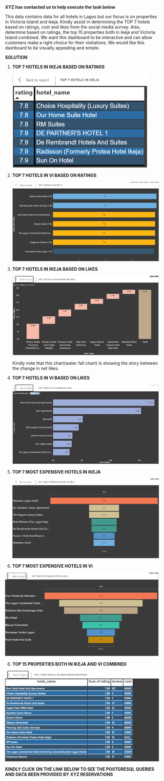 **XYZ has contacted us to help execute the task below**



This data contains data for all hotels in Lagos but our focus is on properties in Victoria Island and ikeja. Kindly assist in determining the TOP 7 hotels based on ratings, cost and likes from the social media survey. Also, determine based on ratings, the top 15 properties both in ikeja and Victoria Island combined. 
We want this dashboard to be interactive and can allow customers make a right choice for their visitations. We would like this dashboard to be visually appealing and simple. 



**SOLUTION**

1.  **TOP 7 HOTELS IN IKEJA BASED ON RATINGS**

    ![](Top7hotelsinikeja.PNG)




2.  **TOP 7 HOTELS IN VI BASED ON RATINGS**
   
    ![](Top7hotelsinvi.PNG)

    
    

3.  **TOP 7 HOTELS IN IKEJA BASED ON LIKES**

     ![](Top7hotelsinikejabasedonlikes.PNG)
    

    Kindly note that this chart(water fall chart) is showing the story between the change in net likes.

    
    

5.  **TOP 7 HOTELS IN VI BASED ON LIKES**

     ![](Top7hotelsinvibasedonlikes.PNG)
    

    

6.  **TOP 7 MOST EXPENSIVE HOTELS IN IKEJA**

     ![](Top7mostexpensvehotelsinikeja.PNG)
    



7.   **TOP 7 MOST EXPENSIVE HOTELS IN VI**

   ![](Top7mostexpensvehotelsinvi.PNG)
   


8.   **TOP 15 PROPERTIES BOTH IN IKEJA AND VI COMBINED**
   
   
   ![](Top15besthotelsbasedonratings.PNG)





  **KINDLY CLICK ON THE LINK BELOW TO SEE THE POSTGRESQL QUERIES AND DATA BEEN PROVIDED BY XYZ RESERVATIONS**

    
    









   
